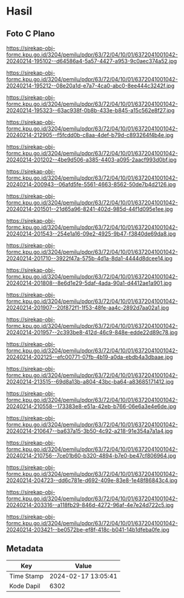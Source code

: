 # Hasil

## Foto C Plano

https://sirekap-obj-formc.kpu.go.id/3204/pemilu/pdpr/63/72/04/10/01/6372041001042-20240214-195102--d64586a4-5a57-4427-a953-9c0aec374a52.jpg

https://sirekap-obj-formc.kpu.go.id/3204/pemilu/pdpr/63/72/04/10/01/6372041001042-20240214-195212--08e20a1d-e7a7-4ca0-abc0-8ee444c3242f.jpg

https://sirekap-obj-formc.kpu.go.id/3204/pemilu/pdpr/63/72/04/10/01/6372041001042-20240214-195323--63ac938f-0b8b-433e-b845-a15c562e8f27.jpg

https://sirekap-obj-formc.kpu.go.id/3204/pemilu/pdpr/63/72/04/10/01/6372041001042-20240214-212905--f5fcdd0b-c8aa-4def-b79d-c893264f4b4e.jpg

https://sirekap-obj-formc.kpu.go.id/3204/pemilu/pdpr/63/72/04/10/01/6372041001042-20240214-201202--4be9d506-a385-4403-a095-2aacf993d0bf.jpg

https://sirekap-obj-formc.kpu.go.id/3204/pemilu/pdpr/63/72/04/10/01/6372041001042-20240214-200943--06afd5fe-5561-4663-8562-50de7b4d2126.jpg

https://sirekap-obj-formc.kpu.go.id/3204/pemilu/pdpr/63/72/04/10/01/6372041001042-20240214-201501--21d65a96-8241-402d-985d-44f1d095e1ee.jpg

https://sirekap-obj-formc.kpu.go.id/3204/pemilu/pdpr/63/72/04/10/01/6372041001042-20240214-201543--254e1a16-09e2-4925-9b47-f3840de69da8.jpg

https://sirekap-obj-formc.kpu.go.id/3204/pemilu/pdpr/63/72/04/10/01/6372041001042-20240214-201710--3922f47a-575b-4d1a-8da1-4444d8dcee14.jpg

https://sirekap-obj-formc.kpu.go.id/3204/pemilu/pdpr/63/72/04/10/01/6372041001042-20240214-201808--8e6d1e29-5daf-4ada-90a1-d4412ae1a901.jpg

https://sirekap-obj-formc.kpu.go.id/3204/pemilu/pdpr/63/72/04/10/01/6372041001042-20240214-201907--20f872f1-1f53-48fe-aa4c-2892d7aa02a1.jpg

https://sirekap-obj-formc.kpu.go.id/3204/pemilu/pdpr/63/72/04/10/01/6372041001042-20240214-201957--2c393be8-412d-46c9-848e-edde22d89c78.jpg

https://sirekap-obj-formc.kpu.go.id/3204/pemilu/pdpr/63/72/04/10/01/6372041001042-20240214-202125--efc00771-07fb-4b19-a0da-ebdb4a3dbaae.jpg

https://sirekap-obj-formc.kpu.go.id/3204/pemilu/pdpr/63/72/04/10/01/6372041001042-20240214-213515--69d8a13b-a804-43bc-ba64-a83685171412.jpg

https://sirekap-obj-formc.kpu.go.id/3204/pemilu/pdpr/63/72/04/10/01/6372041001042-20240214-210558--173383e8-e51a-42eb-b766-06e6a3e4e6de.jpg

https://sirekap-obj-formc.kpu.go.id/3204/pemilu/pdpr/63/72/04/10/01/6372041001042-20240214-210647--ba637a15-3b50-4c92-a218-91e354a7a1a4.jpg

https://sirekap-obj-formc.kpu.go.id/3204/pemilu/pdpr/63/72/04/10/01/6372041001042-20240214-210756--7ce01b60-b320-4894-b7e0-be47cf806964.jpg

https://sirekap-obj-formc.kpu.go.id/3204/pemilu/pdpr/63/72/04/10/01/6372041001042-20240214-204723--dd6c781e-d692-409e-83e8-1e48f86843c4.jpg

https://sirekap-obj-formc.kpu.go.id/3204/pemilu/pdpr/63/72/04/10/01/6372041001042-20240214-203316--a118fb29-846d-4272-96af-4e7e24d722c5.jpg

https://sirekap-obj-formc.kpu.go.id/3204/pemilu/pdpr/63/72/04/10/01/6372041001042-20240214-203421--be0572be-ef8f-418c-b041-14b1dfeba0fe.jpg


## Metadata

| Key        | Value               |
| ---------- | ------------------- |
| Time Stamp | 2024-02-17 13:05:41 |
| Kode Dapil | 6302                |



